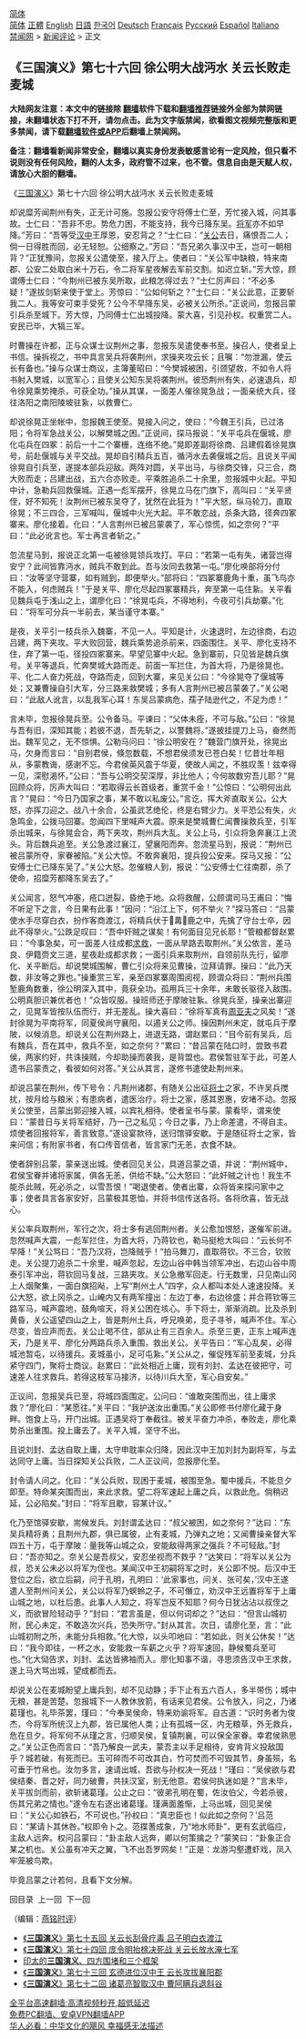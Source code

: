  <!-- 面包屑导航 --> <div class="breadcrumb"><!-- GTranslate: https://gtranslate.io/ -->  <div class="switcher notranslate">  <div class="selected">  <a href="#" onclick="return false;"> 简体</a>  </div>  <div class="option">  <a href="https://www.bannedbook.org" onclick="doGTranslate('zh-CN|zh-CN');jQuery('div.switcher div.selected a').html(jQuery(this).html());return false;" title="简体中文" class="nturl selected"> 简体</a>  <a href="https://www.bannedbook.org/zh-tw/" onclick="doGTranslate('zh-CN|zh-TW');jQuery('div.switcher div.selected a').html(jQuery(this).html());return false;" title="繁體中文" class="nturl"> 正體</a>  <a href="https://www.bannedbook.org/en/" onclick="doGTranslate('zh-CN|en');jQuery('div.switcher div.selected a').html(jQuery(this).html());return false;" title="English" class="nturl"> English</a>  <a href="https://www.bannedbook.org/ja/" onclick="doGTranslate('zh-CN|ja');jQuery('div.switcher div.selected a').html(jQuery(this).html());return false;" title="日本語" class="nturl"> 日語</a>  <a href="https://www.bannedbook.org/ko/" onclick="doGTranslate('zh-CN|ko');jQuery('div.switcher div.selected a').html(jQuery(this).html());return false;" title="한국어" class="nturl"> 한국어</a>  <a href="https://www.bannedbook.org/de/" onclick="doGTranslate('zh-CN|de');jQuery('div.switcher div.selected a').html(jQuery(this).html());return false;" title="Deutsch" class="nturl"> Deutsch</a>  <a href="https://www.bannedbook.org/fr/" onclick="doGTranslate('zh-CN|fr');jQuery('div.switcher div.selected a').html(jQuery(this).html());return false;" title="Français" class="nturl"> Français</a>  <a href="https://www.bannedbook.org/ru/" onclick="doGTranslate('zh-CN|ru');jQuery('div.switcher div.selected a').html(jQuery(this).html());return false;" title="Русский" class="nturl"> Русский</a>  <a href="https://www.bannedbook.org/es/" onclick="doGTranslate('zh-CN|es');jQuery('div.switcher div.selected a').html(jQuery(this).html());return false;" title="Español" class="nturl"> Español</a>  <a href="https://www.bannedbook.org/it/" onclick="doGTranslate('zh-CN|it');jQuery('div.switcher div.selected a').html(jQuery(this).html());return false;" title="Italiano" class="nturl"> Italiano</a>  </div>  </div>      <div class='breadcrumb-sub'><!-- Breadcrumb NavXT 7.0.2 --> <a href="https://www.bannedbook.org/" class="home">禁闻网</a> &gt; <a href="https://www.bannedbook.org/bnews/comments/" class="category">新闻评论</a> &gt; 正文</div></div><h2>《三国演义》第七十六回 徐公明大战沔水 关云长败走麦城</h2> <p class="notice"><b>大陆网友注意：本文中的链接除 <a href="https://github.com/bannedbook/fanqiang" >翻墙</a>软件下载和<a href="https://github.com/killgcd/justmysocks/blob/master/README.md">翻墙推荐</a>链接外全部为禁网链接，未翻墙状态下打不开，请勿点击。此为文字版禁闻，欲看图文视频完整版和更多禁闻，请下载<a href="https://github.com/bannedbook/fanqiang">翻墙软件或APP</a>后翻墙上禁闻网。</p><p>备注：翻墙看新闻非常安全，翻墙以真实身份发表敏感言论有一定风险，但只看不说则没有任何风险，翻的人太多，政府管不过来，也不管。信息自由是天赋人权，请放心大胆的翻墙。</b></p>  <div class="entry"> <p><p></p> <p>&#12298;<a href="https://www.bannedbook.org/bnews/tag/%e4%b8%89%e5%9b%bd%e6%bc%94%e4%b9%89/" class="st_tag internal_tag" rel="tag" title="标签 三国演义 下的日志">三国演义</a>&#12299;第七十六回 徐公明大战沔水 关云长败走麦城</p> <p>   却说糜芳闻荆州有失&#65292;正无计可施&#12290;忽报公安守将傅士仁至&#65292;芳忙接入城&#65292;问其事故&#12290;士仁曰&#65306;&#8220;吾非不忠&#12290;势危力困&#65292;不能支持&#65292;我今已降东吴&#12290;<a href="https://www.bannedbook.org/bnews/tag/%e5%b0%86%e5%86%9b/" class="st_tag internal_tag" rel="tag" title="标签 将军 下的日志">将军</a>亦不如早降&#12290;&#8221;芳曰&#65306;&#8220;吾等受<a href="https://www.bannedbook.org/bnews/tag/%E6%B1%89%E4%B8%AD/" class="st_tag internal_tag" rel="tag" title="标签 汉中 下的日志">汉中</a>王厚恩&#65292;安忍背之&#65311;&#8220;士仁曰&#65306;&#8220;<a href="https://www.bannedbook.org/bnews/tag/%e5%85%b3%e5%85%ac/" class="st_tag internal_tag" rel="tag" title="标签 关公 下的日志">关公</a>去日&#65292;痛恨吾二人&#65307;倘一日得胜而回&#65292;必无轻恕&#12290;公细察之&#12290;&#8221;芳曰&#65306;&#8220;吾兄弟久事汉中王&#65292;岂可一朝相背&#65311;&#8221;正犹豫间&#65292;忽报关公遣使至&#65292;接入厅上&#12290;使者曰&#65306;&#8220;关公军中缺粮&#65292;特来南郡&#12289;公安二处取白米十万石&#65292;令二将军星夜解去军前交割&#12290;如迟立斩&#12290;&#8221;芳大惊&#65292;顾谓傅士仁曰&#65306;&#8220;今荆州已被东吴所取&#65292;此粮怎得过去&#65311;&#8221;士仁厉声曰&#65306;&#8220;不必多疑&#65281;&#8221;遂拔剑斩来使于堂上&#12290;芳惊曰&#65306;&#8220;公如何斩之&#65311;&#8221;士仁曰&#65306;&#8220;关公此意&#65292;正要斩我二人&#12290;我等安可束手受死&#65311;公今不早降东吴&#65292;必被关公所杀&#12290;&#8221;正说间&#65292;忽报吕蒙引兵杀至城下&#12290;芳大惊&#65292;乃同傅士仁出城投降&#12290;蒙大喜&#65292;引见孙权&#12290;权重赏二人&#12290;安民已毕&#65292;大犒三军&#12290;</p> <p>时曹操在许都&#65292;正与众谋士议荆州之事&#65292;忽报东吴遣使奉书至&#12290;操召人&#65292;使者呈上书信&#12290;操拆视之&#65292;书中具言吴兵将袭荆州&#65292;求操夹攻云长&#65307;且嘱&#65306;&#8220;勿泄漏&#65292;使云长有备也&#12290;&#8221;操与众谋士商议&#65292;主簿董昭曰&#65306;&#8220;今樊城被困&#65292;引颈望救&#65292;不如令人将书射入樊城&#65292;以宽军心&#65307;且使关公知东吴将袭荆州&#12290;彼恐荆州有失&#65292;必速退兵&#65292;却令徐晃乘势掩杀&#65292;可获全功&#12290;&#8221;操从其谋&#65292;一面差人催徐晃急战&#65307;一面亲统大兵&#65292;径往洛阳之南阳陵坡驻紥&#65292;以救曹仁&#12290;</p> <p>却说徐晃正坐帐中&#65292;忽报魏王使至&#12290;晃接入问之&#65292;使曰&#65306;&#8220;今魏王引兵&#65292;已过洛阳&#65307;令将军急战关公&#65292;以解樊城之困&#12290;&#8221;正说间&#65292;探马报说&#65306;&#8220;关平屯兵在偃城&#65292;廖化屯兵在四冢&#65306;前后一十二个寨栅&#65292;连络不绝&#12290;&#8221;晃即差副将徐商&#12289;吕建假着徐晃旗号&#65292;前赴偃城与关平交战&#12290;晃却自引精兵五百&#65292;循沔水去袭偃城之后&#12290;且说关平闻徐晃自引兵至&#65292;遂提本部兵迎敌&#12290;两阵对圆&#65292;关平出马&#65292;与徐商交锋&#65292;只三合&#65292;商大败而走&#65307;吕建出战&#65292;五六合亦败走&#12290;平乘胜追杀二十余里&#65292;忽报城中火起&#12290;平知中计&#65292;急勒兵回救偃城&#12290;正遇一彪军摆开&#65292;徐晃立马在门旗下&#65292;高叫曰&#65306;&#8220;关平贤侄&#65292;好不知死&#65281;汝荆州已被东吴夺了&#65292;犹然在此狂为&#65281;&#8221;平大怒&#65292;纵马轮刀&#65292;直取徐晃&#65307;不三四合&#65292;三军喊叫&#65292;偃城中火光大起&#12290;平不敢恋战&#65292;杀条大路&#65292;径奔四冢寨来&#12290;廖化接着&#12290;化曰&#65306;&#8220;人言荆州已被吕蒙袭了&#65292;军心惊慌&#65292;如之奈何&#65311;&#8221;平曰&#65306;&#8220;此必讹言也&#12290;军士再言者斩之&#12290;&#8221;</p>  <p>   忽流星马到&#65292;报说正北第一屯被徐晃领兵攻打&#12290;平曰&#65306;&#8220;若第一屯有失&#65292;诸营岂得安宁&#65311;此间皆靠沔水&#65292;贼兵不敢到此&#12290;吾与汝同去救第一屯&#12290;&#8221;廖化唤部将分付曰&#65306;&#8220;汝等坚守营寨&#65292;如有贼到&#65292;即便举火&#12290;&#8221;部将曰&#65306;&#8220;四冢寨鹿角十重&#65292;虽飞鸟亦不能入&#65292;何虑贼兵&#65281;&#8221;于是关平&#12289;廖化尽起四冢寨精兵&#65292;奔至第一屯住紥&#12290;关平看见魏兵屯于浅山之上&#65292;谓廖化曰&#65306;&#8220;徐晃屯兵&#65292;不得地利&#65292;今夜可引兵劫寨&#12290;&#8221;化曰&#65306;&#8220;将军可分兵一半前去&#65292;某当谨守本寨&#12290;&#8221;</p> <p>是夜&#65292;关平引一枝兵杀入魏寨&#65292;不见一人&#12290;平知是计&#65292;火速退时&#65292;左边徐商&#65292;右边吕建&#65292;两下夹攻&#12290;平大败回营&#65292;魏兵乘势追杀前来&#65292;四面围住&#12290;关平&#12289;廖化支持不住&#65292;弃了第一屯&#65292;径投四冢寨来&#12290;早望见寨中火起&#12290;急到寨前&#65292;只见皆是魏兵旗号&#12290;关平等退兵&#65292;忙奔樊城大路而走&#12290;前面一军拦住&#65292;为首大将&#65292;乃是徐晃也&#12290;平&#12289;化二人奋力死战&#65292;夺路而走&#65292;回到大寨&#65292;来见关公曰&#65306;&#8220;今徐晃夺了偃城等处&#65307;又兼曹操自引大军&#65292;分三路来救樊城&#65307;多有人言荆州已被吕蒙袭了&#12290;&#8221;关公喝曰&#65306;&#8220;此敌人讹言&#65292;以乱我军心耳&#65281;东吴吕蒙病危&#65292;孺子陆逊代之&#65292;不足为虑&#65281;&#8221;</p> <p>言未毕&#65292;忽报徐晃兵至&#12290;公令备马&#12290;平谏曰&#65306;&#8220;父体未痊&#65292;不可与敌&#12290;&#8221;公曰&#65306;&#8220;徐晃与吾有旧&#65292;深知其能&#65307;若彼不退&#65292;吾先斩之&#65292;以警魏将&#12290;&#8221;遂披挂提刀上马&#65292;奋然而出&#12290;魏军见之&#65292;无不惊惧&#12290;公勒马问曰&#65306;&#8220;徐公明安在&#65311;&#8221;魏营门旗开处&#65292;徐晃出马&#65292;欠身而言曰&#65306;&#8220;自别君侯&#65292;倏忽数载&#65292;不想君侯须发已苍白矣&#65281;忆昔壮年相从&#65292;多蒙教诲&#65292;感谢不忘&#12290;今君侯英风震于华夏&#65292;使故人闻之&#65292;不胜叹羡&#65281;兹幸得一见&#65292;深慰渴怀&#12290;&#8221;公曰&#65306;&#8220;吾与公明交契深厚&#65292;非比他人&#65307;今何故数穷吾儿耶&#65311;&#8221;晃回顾众将&#65292;厉声大叫曰&#65306;&#8220;若取得云长首级者&#65292;重赏千金&#65281;&#8221;公惊曰&#65306;&#8220;公明何出此言&#65311;&#8221;晃曰&#65306;&#8220;今日乃国家之事&#65292;某不敢以私废公&#12290;&#8221;言讫&#65292;挥大斧直取关公&#12290;公大怒&#65292;亦挥刀迎之&#12290;战八十余合&#65292;公虽武艺绝伦&#65292;终是右臂少力&#12290;关平恐公有失&#65292;火急鸣金&#65292;公拨马回寨&#12290;忽闻四下里喊声大震&#12290;原来是樊城曹仁闻曹操救兵至&#65292;引军杀出城来&#65292;与徐晃会合&#65292;两下夹攻&#65292;荆州兵大乱&#12290;关公上马&#65292;引众将急奔襄江上流头&#12290;背后魏兵追至&#12290;关公急渡过襄江&#65292;望襄阳而奔&#12290;忽流星马到&#65292;报说&#65306;&#8220;荆州已被吕蒙所夺&#65292;家眷被陷&#12290;&#8221;关公大惊&#12290;不敢奔襄阳&#65292;提兵投公安来&#12290;探马又报&#65306;&#8220;公安傅士仁已降东吴了&#12290;&#8221;关公大怒&#12290;忽催粮人到&#65292;报说&#65306;&#8220;公安傅士仁往南郡&#65292;杀了使命&#65292;招糜芳都降东吴去了&#12290;&#8221;</p> <p>   关公闻言&#65292;怒气冲塞&#65292;疮口迸裂&#65292;昏绝于地&#12290;众将救醒&#65292;公顾谓司马王甫曰&#65306;&#8220;悔不听足下之言&#65292;今日果有此事&#65281;&#8221;因问&#65306;&#8220;沿江上下&#65292;何不举火&#65311;&#8221;探马答曰&#65306;&#8220;吕蒙使水手尽穿白衣&#65292;扮作客商渡江&#65292;将精兵伏于&#58557;冓&#58557;鹿之中&#65292;先擒了守台士卒&#65292;因此不得举火&#12290;&#8221;公跌足叹曰&#65306;&#8220;吾中奸贼之谋矣&#65281;有何面目见兄长耶&#65281;&#8221;管粮都督赵累曰&#65306;&#8220;今事急矣&#65292;可一面差人往成都<a href="https://www.bannedbook.org/bnews/tag/%E6%B1%82%E6%95%91/" class="st_tag internal_tag" rel="tag" title="标签 求救 下的日志">求救</a>&#65292;一面从旱路去取荆州&#12290;&#8221;关公依言&#65292;差马良&#12289;伊籍赍文三道&#65292;星夜赴成都求救&#65307;一面引兵来取荆州&#65292;自领前队先行&#65292;留廖化&#12289;关平断后&#12290;却说樊城围解&#65292;曹仁引众将来见曹操&#65292;泣拜请罪&#12290;操曰&#65306;&#8220;此乃天数&#65292;非汝等之罪也&#12290;&#8221;操重赏三军&#65292;亲至四冢寨周围阅视&#65292;顾谓众将曰&#65306;&#8220;荆州兵围堑鹿角数重&#65292;徐公明深入其中&#65292;竟获全功&#12290;孤用兵三十余年&#65292;未敢长驱径入敌围&#12290;公明真胆识兼优者也&#65281;&#8221;众皆叹服&#12290;操班师还于摩陂驻紥&#12290;徐晃兵至&#65292;操亲出寨迎之&#65292;见晃军皆按队伍而行&#65292;并无差乱&#12290;操大喜曰&#65306;&#8220;徐将军真有<a href="https://www.bannedbook.org/bnews/tag/%E5%91%A8%E4%BA%9A%E5%A4%AB/" class="st_tag internal_tag" rel="tag" title="标签 周亚夫 下的日志">周亚夫</a>之风矣&#65281;&#8221;遂封徐晃为平南将军&#65292;同夏侯尚守襄阳&#65292;以遏关公之师&#12290;操因荆州未定&#65292;就屯兵于摩陂&#65292;以候消息&#12290;却说关公在荆州路上&#65292;进退无路&#65292;谓赵累曰&#65306;&#8220;目今前有吴兵&#65292;后有魏兵&#65292;吾在其中&#65292;救兵不至&#65292;如之奈何&#65311;&#8221;累曰&#65306;&#8220;昔吕蒙在陆口时&#65292;尝致书君侯&#65292;两家约好&#65292;共诛操贼&#65292;今却助操而袭我&#65292;是背盟也&#12290;君侯暂驻军于此&#65292;可差人遗书吕蒙责之&#65292;看彼如何对答&#12290;&#8221;关公从其言&#65292;遂修书遣使赴荆州来&#12290;</p> <p>却说吕蒙在荆州&#65292;传下号令&#65306;凡荆州诸郡&#65292;有随关公出征<a href="https://www.bannedbook.org/bnews/tag/%E5%B0%86%E5%A3%AB/" class="st_tag internal_tag" rel="tag" title="标签 将士 下的日志">将士</a>之家&#65292;不许吴兵搅扰&#65292;按月给与粮米&#65307;有患病者&#65292;遣医治疗&#12290;将士之家&#65292;感其恩惠&#65292;安堵不动&#12290;忽报关公使至&#65292;吕蒙出郭迎接入城&#65292;以宾礼相待&#12290;使者呈书与蒙&#12290;蒙看毕&#65292;谓来使曰&#65306;&#8220;蒙昔日与关将军结好&#65292;乃一己之私见&#65307;今日之事&#65292;乃上命差遣&#65292;不得自主&#12290;烦使者回报将军&#65292;善言致意&#12290;&#8221;遂设宴款待&#65292;送归馆驿安歇&#12290;于是随征将士之家&#65292;皆来问信&#65307;有附家书者&#65292;有口传音信者&#65292;皆言家门无恙&#65292;衣食不缺&#12290;</p>  <p>使者辞别吕蒙&#65292;蒙亲送出城&#12290;使者回见关公&#65292;具道吕蒙之语&#65292;并说&#65306;&#8220;荆州城中&#65292;君侯宝眷并诸将家属&#65292;俱各无恙&#65292;供给不缺&#12290;&#8221;公大怒曰&#65306;&#8220;此奸贼之计也&#65281;我生不能杀此贼&#65292;死必杀之&#65292;以雪吾恨&#65281;&#8221;喝退使者&#12290;使者出寨&#65292;众将皆来探问家中之事&#65307;使者具言各家安好&#65292;吕蒙极其恩恤&#65292;并将书信传送各将&#12290;各将欣喜&#65292;皆无战心&#12290;</p> <p>   关公率兵取荆州&#65292;军行之次&#65292;将士多有逃回荆州者&#12290;关公愈加恨怒&#65292;遂催军前进&#12290;忽然喊声大震&#65292;一彪军拦住&#65292;为首大将&#65292;乃蒋钦也&#65292;勒马挺枪大叫曰&#65306;&#8220;云长何不早降&#65281;&#8221;关公骂曰&#65306;&#8220;吾乃汉将&#65292;岂降贼乎&#65281;&#8221;拍马舞刀&#65292;直取蒋钦&#12290;不三合&#65292;钦败走&#12290;关公提刀追杀二十余里&#65292;喊声忽起&#65292;左边山谷中韩当领军冲出&#65292;右边山谷中周泰引军冲出&#65292;蒋钦回马复战&#65292;三路夹攻&#12290;关公急撤军回走&#12290;行无数里&#65292;只见南山冈上人烟聚集&#65292;一面白旗招飐&#65292;上写&#8220;荆州土人&#8221;四字&#65292;众人都叫本处人速速投降&#12290;关公大怒&#65292;欲上冈杀之&#12290;山崦内又有两军撞出&#65306;左边丁奉&#65292;右边徐盛&#65307;并合蒋钦等三路军马&#65292;喊声震地&#65292;鼓角喧天&#65292;将关公困在垓心&#12290;手下将士&#65292;渐渐消疏&#12290;比及杀到黄昏&#65292;关公遥望四山之上&#65292;皆是荆州土兵&#65292;呼兄唤弟&#65292;觅子寻爷&#65292;喊声不住&#12290;军心尽变&#65292;皆应声而去&#12290;关公止喝不住&#65292;部从止有三百余人&#12290;杀至三更&#65292;正东上喊声连天&#65292;乃是关平&#12289;廖化分两路兵杀入重围&#65292;救出关公&#12290;关平告曰&#65306;&#8220;军心乱矣&#65292;必得城池暂屯&#65292;以待援兵&#12290;麦城虽小&#65292;足可屯紥&#12290;&#8221;关公从之&#65292;催促残军前至麦城&#65292;分兵紧守四门&#65292;聚将士商议&#12290;赵累曰&#65306;&#8220;此处相近上庸&#65292;现有刘封&#12289;孟达在彼把守&#65292;可速差人往求救兵&#12290;若得这枝军马接济&#65292;以待川兵大至&#65292;军心自安矣&#12290;&#8221;</p> <p>正议间&#65292;忽报吴兵已至&#65292;将城四面围定&#12290;公问曰&#65306;&#8220;谁敢突围而出&#65292;往上庸求救&#65311;&#8221;廖化曰&#65306;&#8220;某愿往&#12290;&#8221;关平曰&#65306;&#8220;我护送汝出重围&#12290;&#8221;关公即修书付廖化藏于身畔&#12290;饱食上马&#65292;开门出城&#12290;正遇吴将丁奉截往&#12290;被关平奋力冲杀&#65292;奉败走&#65292;廖化乘势杀出重围&#12290;投上庸去了&#12290;关平入城&#65292;坚守不出&#12290;</p> <p>且说刘封&#12289;孟达自取上庸&#65292;太守申耽率众归降&#65292;因此汉中王加刘封为副将军&#65292;与孟达同守上庸&#12290;当日探知关公兵败&#65292;二人正议间&#65292;忽报廖化至&#12290;</p> <p>   封令请人问之&#12290;化曰&#65306;&#8220;关公兵败&#65292;现困于麦城&#65292;被围至急&#12290;蜀中援兵&#65292;不能旦夕即至&#12290;特命某突围而出&#65292;来此求救&#12290;望二将军速起上庸之兵&#65292;以救此危&#12290;倘稍迟延&#65292;公必陷矣&#12290;&#8221;封曰&#65306;&#8220;将军且歇&#65292;容某计议&#12290;&#8221;</p>  <p>化乃至馆驿安歇&#65292;耑候发兵&#12290;刘封谓孟达曰&#65306;&#8220;叔父被困&#65292;如之奈何&#65311;&#8221;达曰&#65306;&#8220;东吴兵精将勇&#65307;且荆州九郡&#65292;俱已属彼&#65292;止有麦城&#65292;乃弹丸之地&#65307;又闻曹操亲督大军四五十万&#65292;屯于摩陂&#65306;量我等山城之众&#65292;安能敌得两家之强兵&#65311;不可轻敌&#12290;&#8221;封曰&#65306;&#8220;吾亦知之&#12290;奈关公是吾叔父&#65292;安忍坐视而不救乎&#65311;&#8221;达笑曰&#65306;&#8220;将军以关公为叔&#65292;恐关公未必以将军为侄也&#12290;某闻汉中王初嗣将军之时&#65292;关公即不悦&#12290;后汉中王登位之后&#65292;欲立后嗣&#65292;问于孔明&#65292;孔明曰&#65306;&#8216;此家事也&#65292;问关&#12289;张可矣&#65292;&#8217;汉中王遂遣人至荆州问关公&#65292;关公以将军乃螟蛉之子&#65292;不可僭立&#65292;劝汉中王远置将军于上庸山城之地&#65292;以杜后患&#12290;此事人人知之&#65292;将军岂反不知耶&#65311;何今日犹沾沾以叔侄之义&#65292;而欲冒险轻动乎&#65311;&#8221;封曰&#65306;&#8220;君言虽是&#65292;但以何词却之&#65311;&#8221;达曰&#65306;&#8220;但言山城初附&#65292;民心未定&#65292;不敢造次兴兵&#65292;恐失所守&#12290;&#8221;封从其言&#12290;次日&#65292;请廖化至&#65292;言&#65306;&#8220;此山城初附之所&#65292;未能分兵相救&#12290;&#8221;化大惊&#65292;以头叩地曰&#65306;&#8220;若如此&#65292;则关公休矣&#65281;&#8221;达曰&#65306;&#8220;我今即往&#65292;一杯之水&#65292;安能救一车薪之火乎&#65311;将军速回&#65292;静候蜀兵至可也&#12290;&#8221;化大恸告求&#65292;刘封&#12289;孟达皆拂袖而入&#12290;廖化知事不谐&#65292;寻思须告汉中王求救&#65292;遂上马大骂出城&#65292;望成都而去&#12290;</p> <p>   却说关公在麦城盼望上庸兵到&#65292;却不见动静&#65307;手下止有五六百人&#65292;多半带伤&#65307;城中无粮&#65292;甚是苦楚&#12290;忽报城下一人教休放箭&#65292;有话来见君侯&#12290;公令放入&#65292;问之&#65292;乃诸葛瑾也&#12290;礼毕茶罢&#65292;瑾曰&#65306;&#8220;今奉吴侯命&#65292;特来劝谕将军&#12290;自古道&#65306;&#8220;识时务者为俊杰&#65292;今将军所统汉上九郡&#65292;皆已属他人类&#65307;止有孤城一区&#65292;内无粮草&#65292;外无救兵&#65292;危在旦夕&#12290;将军何不从瑾之言&#65292;归顺吴侯&#65292;复镇荆襄&#65292;可以保全家眷&#12290;幸君侯熟思之&#12290;&#8221;关公正色而言曰&#65306;&#8220;吾乃解良一武夫&#65292;蒙吾主以手足相待&#65292;安肯背义投敌国乎&#65311;城若破&#65292;有死而已&#12290;玉可碎而不可改其白&#65292;竹可焚而不可毁其节&#65292;身虽殒&#65292;名可垂于竹帛也&#12290;汝勿多言&#65292;速请出城&#65292;吾欲与孙权决一死战&#65281;&#8221;瑾曰&#65306;&#8220;吴侯欲与君侯结秦&#12289;晋之好&#65292;同力破曹&#65292;共扶汉室&#65292;别无他意&#12290;君侯何执迷如是&#65311;&#8221;言未毕&#65292;关平拔剑而前&#65292;欲斩诸葛瑾&#12290;公止之曰&#65306;&#8220;彼弟孔明在蜀&#65292;佐汝伯父&#65292;今若杀彼&#65292;伤其兄弟之情也&#12290;&#8221;遂令左右逐出诸葛瑾&#12290;瑾满面羞惭&#65292;上马出城&#65292;回见吴侯曰&#65306;&#8220;关公心如铁石&#65292;不可说也&#12290;&#8221;孙权曰&#65306;&#8220;真忠臣也&#65281;似此如之奈何&#65311;&#8217;吕范曰&#65306;&#8220;某请卜其休咎&#12290;&#8221;权即令卜之&#12290;范揲蓍成象&#65292;乃&#8220;地水师卦&#8221;&#65292;更有玄武临应&#65292;主敌人远奔&#12290;权问吕蒙曰&#65306;&#8220;卦主敌人远奔&#65292;卿以何策擒之&#65311;&#8221;蒙笑曰&#65306;&#8220;卦象正合某之机也&#12290;关公虽有冲天之翼&#65292;飞不出吾罗网矣&#65281;&#8221;正是&#65306;龙游沟壑遭虾戏&#65292;凤入牢笼被鸟欺&#12290;</p> <p>毕竟吕蒙之计若何&#65292;且看下文分解&#12290;</p> <p>回目录&nbsp; 上一回&nbsp; 下一回</p> <p>&#65288;编辑&#65306;<a href="https://www.bannedbook.org/bnews/tag/%e7%87%95%e9%93%ad%e6%97%b6%e8%af%84/" class="st_tag internal_tag" rel="tag" title="标签 燕铭时评 下的日志">燕铭时评</a>&#65289;</p>  <div id="taboola-mid-1"></div>  <ul class='op-related-articles' title='相关阅读'> <li><a href='https://www.bannedbook.org/bnews/comments/20220530/1739128.html' target='_blank'>《<b>三国演义</b>》第七十五回 关云长刮骨疗毒 吕子明白衣渡江</a></li> <li><a href='https://www.bannedbook.org/bnews/comments/20220528/1738736.html' target='_blank'>《<b>三国演义</b>》第七十四回 庞令明抬榇决死战 关云长放水淹七军</a></li> <li><a href='https://www.bannedbook.org/bnews/ssgc/20220527/1738325.html' target='_blank'>印太的<b>三国演义</b>、四方围堵和三个框架</a></li> <li><a href='https://www.bannedbook.org/bnews/comments/20220526/1737850.html' target='_blank'>《<b>三国演义</b>》第七十三回 玄德进位汉中王 云长攻拔襄阳郡</a></li> <li><a href='https://www.bannedbook.org/bnews/comments/20220525/1737023.html' target='_blank'>《<b>三国演义</b>》第七十二回 诸葛亮智取汉中 曹阿瞒兵退斜谷</a></li> </ul> <p class="texttj"> <a href="https://github.com/bannedbook/fanqiang/wiki/V2ray%E6%9C%BA%E5%9C%BA" target="_blank">全平台高速翻墙:高清视频秒开,超低延迟</a><br/> <a href="https://github.com/bannedbook/fanqiang/wiki/%E7%A6%81%E9%97%BB%E7%BD%91%E5%AE%89%E5%8D%93%E7%BF%BB%E5%A2%99%E6%96%B0%E9%97%BBAPP" target="_blank">免费PC翻墙、安卓VPN翻墙APP</a><br/> <a href="https://www.bannedbook.org/bnews/comments/20220220/1694796.html" target="_blank">华人必看：中华文化的飓风 幸福感无法描述</a> </p><p> </p><a name='sharetosocial'></a>  <div style="margin-bottom:5px;padding-bottom:5px;clear:both"> <div id="archive-pix-1" class="banner-ads"> <!-- AuctionX Display platform tag START --> <div id="27602x728x90x621x_ADSLOT1" clicktrack="%%CLICK_URL_ESC%%"></div>  <!-- AuctionX Display platform tag END --> </div> <div id="archive-pix-2" class="banner-ads"> <!-- AuctionX Display platform tag START --> <div id="27556x300x250x621x_ADSLOT1" clicktrack="%%CLICK_URL_ESC%%" style="margin:0 auto;text-align:center"></div>  <!-- AuctionX Display platform tag END --> </div> </div>  <div id="archive-pix-1" class="banner-ads"> <!-- AuctionX Display platform tag START --> <div id="27603x728x90x621x_ADSLOT1" clicktrack="%%CLICK_URL_ESC%%"></div>  <!-- AuctionX Display platform tag END --> </div> </div><!--END ENTRY--> 